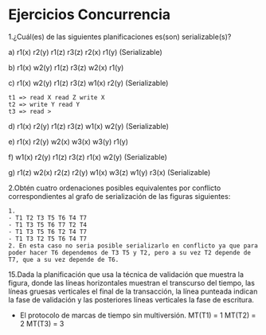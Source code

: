 # Ejercicios Concurrencia

1.¿Cuál(es) de las siguientes planificaciones es(son) serializable(s)?

a) r1(x) r2(y) r1(z) r3(z) r2(x) r1(y) (Serializable)

b) r1(x) w2(y) r1(z) r3(z) w2(x) r1(y)

c) r1(x) w2(y) r1(z) r3(z) w1(x) r2(y) (Serializable)

    t1 => read X read Z write X
    t2 => write Y read Y
    t3 => read >

d) r1(x) r2(y) r1(z) r3(z) w1(x) w2(y) (Serializable)

e) r1(x) r2(y) w2(x) w3(x) w3(y) r1(y)  

f) w1(x) r2(y) r1(z) r3(z) r1(x) w2(y) (Serializable)

g) r1(z) w2(x) r2(z) r2(y) w1(x) w3(z) w1(y) r3(x) (Serializable)

2.Obtén cuatro ordenaciones posibles equivalentes por conflicto correspondientes al grafo de serialización de las figuras siguientes: 

    1. 
    - T1 T2 T3 T5 T6 T4 T7
    - T1 T3 T5 T6 T7 T2 T4
    - T1 T3 T5 T6 T2 T4 T7
    - T1 T3 T2 T5 T6 T4 T7
    2. En esta caso no seria posible serializarlo en conflicto ya que para poder hacer T6 dependemos de T3 T5 y T2, pero a su vez T2 depende de T7, que a su vez depende de T6.

15.Dada la planificación que usa la técnica de validación que muestra la figura, donde las líneas horizontales muestran el transcurso del tiempo, las líneas gruesas verticales el final de la transacción, la línea punteada indican la fase de validación y las posteriores líneas verticales la fase de escritura.

- El protocolo de marcas de tiempo sin multiversión.
MT(T1) = 1
MT(T2) = 2
MT(T3) = 3